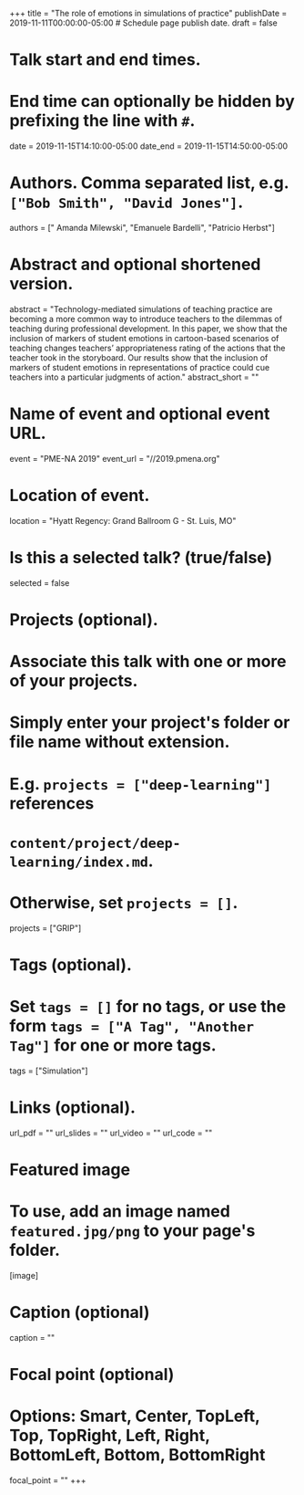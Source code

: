 +++
title = "The role of emotions in simulations of practice"
publishDate = 2019-11-11T00:00:00-05:00  # Schedule page publish date.
draft = false

# Talk start and end times.
#   End time can optionally be hidden by prefixing the line with `#`.
date = 2019-11-15T14:10:00-05:00
date_end = 2019-11-15T14:50:00-05:00

# Authors. Comma separated list, e.g. `["Bob Smith", "David Jones"]`.
authors = [" Amanda Milewski", "Emanuele Bardelli", "Patricio Herbst"]

# Abstract and optional shortened version.
abstract = "Technology-mediated simulations of teaching practice are becoming a more common way to introduce teachers to the dilemmas of teaching during professional development. In this paper, we show that the inclusion of markers of student emotions in cartoon-based scenarios of teaching changes teachers’ appropriateness rating of the actions that the teacher took in the storyboard. Our results show that the inclusion of markers of student emotions in representations of practice could cue teachers into a particular judgments of action."
abstract_short = ""

# Name of event and optional event URL.
event = "PME-NA 2019"
event_url = "//2019.pmena.org"

# Location of event.
location = "Hyatt Regency: Grand Ballroom G - St. Luis, MO"

# Is this a selected talk? (true/false)
selected = false

# Projects (optional).
#   Associate this talk with one or more of your projects.
#   Simply enter your project's folder or file name without extension.
#   E.g. `projects = ["deep-learning"]` references
#   `content/project/deep-learning/index.md`.
#   Otherwise, set `projects = []`.
projects = ["GRIP"]

# Tags (optional).
#   Set `tags = []` for no tags, or use the form `tags = ["A Tag", "Another Tag"]` for one or more tags.
tags = ["Simulation"]

# Links (optional).
url_pdf = ""
url_slides = ""
url_video = ""
url_code = ""

# Featured image
# To use, add an image named `featured.jpg/png` to your page's folder.
[image]
  # Caption (optional)
  caption = ""

  # Focal point (optional)
  # Options: Smart, Center, TopLeft, Top, TopRight, Left, Right, BottomLeft, Bottom, BottomRight
  focal_point = ""
+++
